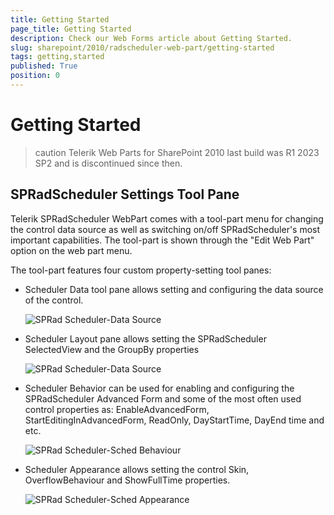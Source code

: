 ```yaml
---
title: Getting Started
page_title: Getting Started
description: Check our Web Forms article about Getting Started.
slug: sharepoint/2010/radscheduler-web-part/getting-started
tags: getting,started
published: True
position: 0
---
```


# Getting Started

>caution Telerik Web Parts for SharePoint 2010 last build was R1 2023 SP2 and is discontinued since then.

## SPRadScheduler Settings Tool Pane

Telerik SPRadScheduler WebPart comes with a tool-part menu for changing the control data source as well as switching on/off SPRadScheduler's most important capabilities. The tool-part is shown through the "Edit Web Part" option on the web part menu.

The tool-part features four custom property-setting tool panes:

* Scheduler Data tool pane allows setting and configuring the data source of the control.

	![SPRad Scheduler-Data Source](images/SPRadScheduler-DataSource.gif)

* Scheduler Layout pane allows setting the SPRadScheduler SelectedView and the GroupBy properties

	![SPRad Scheduler-Data Source](images/SPRadScheduler-DataSource.gif)

* Scheduler Behavior can be used for enabling and configuring the SPRadScheduler Advanced Form and some of the most often used control properties as: EnableAdvancedForm, StartEditingInAdvancedForm, ReadOnly, DayStartTime, DayEnd time and etc.

	![SPRad Scheduler-Sched Behaviour](images/SPRadScheduler-Sched_Behaviour.gif)

* Scheduler Appearance allows setting the control Skin, OverflowBehaviour and ShowFullTime properties.

	![SPRad Scheduler-Sched Appearance](images/SPRadScheduler-Sched_Appearance.gif)
